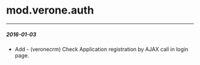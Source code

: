# mod.verone.auth
---
#####  2016-01-03
- Add - (veronecrm) Check Application registration by AJAX call in login page.
